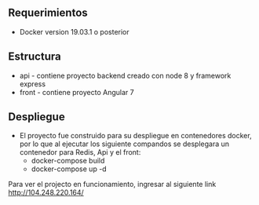 ## Requerimientos
* Docker version 19.03.1 o posterior

## Estructura
* api - contiene proyecto backend creado con node 8 y framework express
* front - contiene proyecto Angular 7

## Despliegue
* El proyecto fue construido para su despliegue en contenedores docker, por lo que al ejecutar los siguiente compandos se desplegara un contenedor para Redis, Api y el front:
   - docker-compose build
   - docker-compose up -d


Para ver el projecto en funcionamiento, ingresar al siguiente link http://104.248.220.164/

